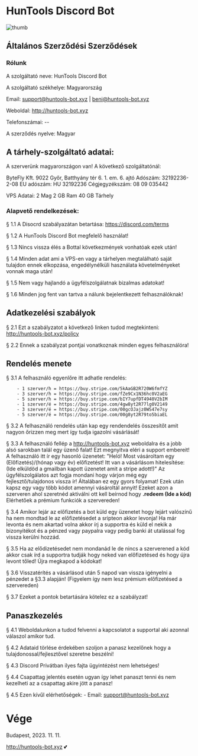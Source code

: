 # HunTools Discord Bot

![thumb](https://github.com/B3ni15/HunTools-bot/assets/90302291/1f2832e8-32af-46cb-8f05-7d44e79cdd92)

## Általános Szerződési Szerződések

### Rólunk
A szolgáltató neve: HunTools Discord Bot

A szolgáltató székhelye: Magyarország

Email: support@huntools-bot.xyz | beni@huntools-bot.xyz

Weboldal: http://huntools-bot.xyz

Telefonszámai: -- 

A szerződés nyelve: Magyar


## A tárhely-szolgáltató adatai:

A szerverünk magyarországon van! A következő szolgáltatónál:

ByteFly Kft.
9022 Győr, Batthyány tér 6. 1. em. 6. ajtó
Adószám: 32192236-2-08
EU adószám: HU 32192236
Cégjegyzékszám: 08 09 035442

VPS Adatai: 2 Mag 2 GB Ram 40 GB Tárhely

### Alapvető rendelkezések:
§ 1.1 A Disocrd szabályazátan betartása: https://discord.com/terms

§ 1.2 A HunTools Discord Bot megfelelő használat! 

§ 1.3 Nincs vissza élés a Bottal következmények vonhatóak ezek után!

§ 1.4 Minden adat ami a VPS-en vagy a tárhelyen megtalálható saját tulajdon ennek elkopzása, engedélynélküli használata követelményeket vonnak maga után!

§ 1.5 Nem vagy hajlandó a ügyfélszolgálatnak bizalmas adatokat! 

§ 1.6 Minden jog fent van tartva a nálunk bejelentkezett felhasználóknak!

## Adatkezelési szabályok
§ 2.1 Ezt a szabályzatot a következő linken tudod megtekinteni: http://huntools-bot.xyz/policy

§ 2.2 Ennek a szabályzat pontjai vonatkoznak minden egyes felhasználóra! 

## Rendelés menete
§ 3.1 A felhasználó egyenlőre itt adhatle rendelés: 

        - 1 szerver/h = https://buy.stripe.com/5kAaGB2R720W6fmfYZ
        - 3 szerver/h = https://buy.stripe.com/fZe9Cx1N36hc0V2aEG
        - 5 szerver/h = https://buy.stripe.com/bIY7upfDT4940V2bIM
        - 1 szerver/é = https://buy.stripe.com/4gw8yt2R77lg0V2149
        - 3 szerver/é = https://buy.stripe.com/00gcOJajz0WS47e7sy
        - 5 szerver/é = https://buy.stripe.com/00g8yt2R79to5biaEL

§ 3.2 A felhasználó rendelés után kap egy rendendelés összesítőt amit nagyon őrizzen meg mert így tudja igazolni vásárlását!

§ 3.3 A felhasználó fellép a http://huntools-bot.xyz weboldalra és a jobb alsó sarokban talál egy üzenő falat! Ezt megnyitva eléri a support embereit!  
    A felhasználó itt ír egy hasonló üzenetet: "Heló! Most vásároltam egy (Előfizetés)/(hónap vagy év) előfizetést! Itt van a vásárlásom hitelesítése: (Ide elküldöd a gmailban kapott üzenetet amit a stripe adott!)"
    Az ügyfélszolgálatos azt fogja mondani hogy várjon még egy fejlesztő/tulajdonos vissza ír! Általában ez egy gyors folyamat!
    Ezek után kapsz egy vagy több kódot amennyi vásároltál annyit!
    Ezeket azon a szerveren ahol szeretnéd aktiválni ott kell beírnod hogy **.redeem (Ide a kód)**
    Elérhetőek a prémium funkciók a szervereden! 

§ 3.4 Amikor lejár az előfizetés a bot küld egy üzenetet hogy lejárt valószínű ha nem mondtad le az előfizetésedet a sripteon akkor levonja!
    Ha már levonta és nem akartad volna akkor írj a supportra és küld el nekik a bizonyitékot és a pénzed vagy paypalra vagy pedig banki át utalással fog vissza kerülni hozzád. 

§ 3.5 Ha az elődizetésedet nem mondanád le de nincs a szerverened a kód akkor csak írd a supportra tudják hogy neked van előfizetésed és hogy újra levont tőled! Újra megkapod a kódokat! 

§ 3.6 Visszatérítés a vásárlásod után 5 napod van vissza igényelni a pénzedet a §3.3 alapján! (Figyelem így nem lesz prémium előfizetésed a szervereden)

§ 3.7 Ezeket a pontok betartására kötelez ez a szabályzat! 

## Panaszkezelés
§ 4.1 Weboldalunkon a tudod felvenni a kapcsolatot a supportal aki azonnal válaszol amikor tud.

§ 4.2 Adataid törlése érdekében szoljon a panasz kezelőnek hogy a tulajdonossal/fejlesztővel szeretne beszélni! 

§ 4.3 Discord Privátban ilyes fajta ügyintézést nem lehetséges! 

§ 4.4 Csapattag jelentés esetén ugyan így lehet panaszt tenni és nem kezelheti az a csapattag akire jött a panasz!

§ 4.5 Ezen kívűl elérhetőségek: 
              - Email: support@huntools-bot.xyz

# Vége

Budapest, 2023. 11. 11.

http://huntools-bot.xyz 💕

